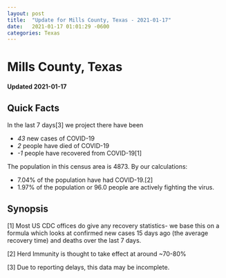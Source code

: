 ```yaml
---
layout: post
title:  "Update for Mills County, Texas - 2021-01-17"
date:   2021-01-17 01:01:29 -0600
categories: Texas
---
```


# Mills County, Texas
#### Updated 2021-01-17

## Quick Facts

In the last 7 days[3] we project there have been
- *43* new cases of COVID-19
- *2* people have died of COVID-19
- *-1* people have recovered from COVID-19[1]

The population in this census area is 4873. By our calculations:
- 7.04% of the population have had COVID-19.[2]
- 1.97% of the population or 96.0 people are actively fighting the virus.

## Synopsis




[1] Most US CDC offices do give any recovery statistics- we base this on a formula which looks at confirmed new cases
15 days ago (the average recovery time) and deaths over the last 7 days.

[2] Herd Immunity is thought to take effect at around ~70-80%

[3] Due to reporting delays, this data may be incomplete.
 
    